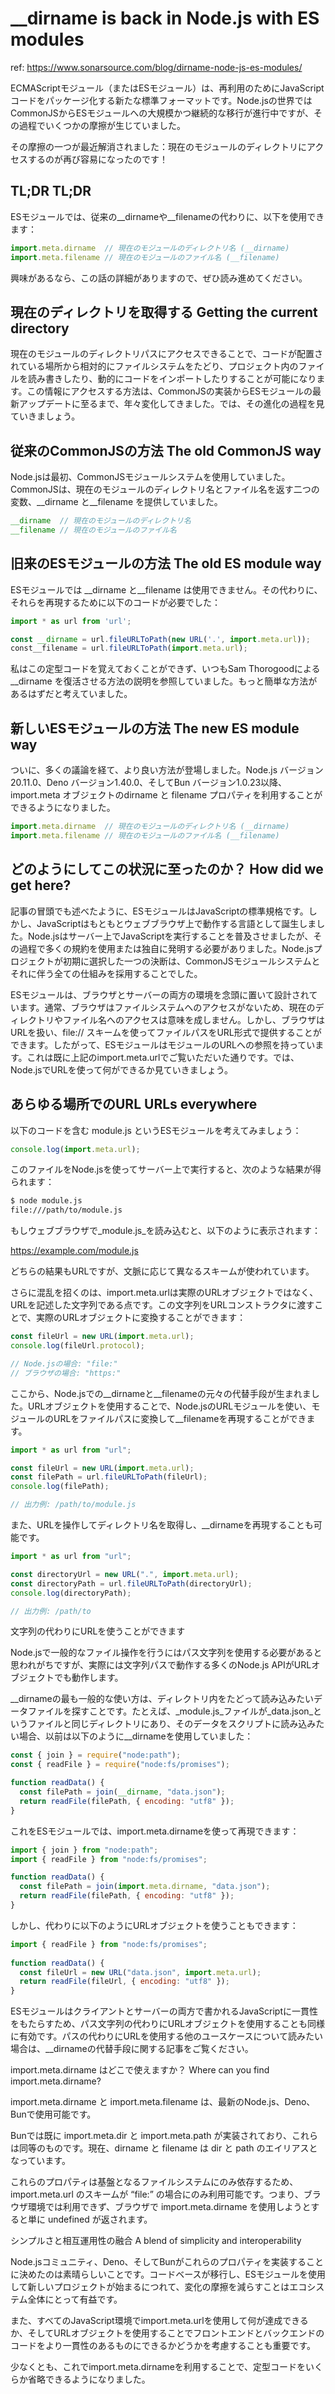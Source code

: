 # __dirname is back in Node.js with ES modules

ref: <https://www.sonarsource.com/blog/dirname-node-js-es-modules/>

ECMAScriptモジュール（またはESモジュール）は、再利用のためにJavaScriptコードをパッケージ化する新たな標準フォーマットです。Node.jsの世界ではCommonJSからESモジュールへの大規模かつ継続的な移行が進行中ですが、その過程でいくつかの摩擦が生じていました。

その摩擦の一つが最近解消されました：現在のモジュールのディレクトリにアクセスするのが再び容易になったのです！

## TL;DR TL;DR

ESモジュールでは、従来の__dirnameや__filenameの代わりに、以下を使用できます：

```js
import.meta.dirname  // 現在のモジュールのディレクトリ名 (__dirname)
import.meta.filename // 現在のモジュールのファイル名 (__filename)
```

興味があるなら、この話の詳細がありますので、ぜひ読み進めてください。

## 現在のディレクトリを取得する Getting the current directory

現在のモジュールのディレクトリパスにアクセスできることで、コードが配置されている場所から相対的にファイルシステムをたどり、プロジェクト内のファイルを読み書きしたり、動的にコードをインポートしたりすることが可能になります。この情報にアクセスする方法は、CommonJSの実装からESモジュールの最新アップデートに至るまで、年々変化してきました。では、その進化の過程を見ていきましょう。

## 従来のCommonJSの方法 The old CommonJS way

Node.jsは最初、CommonJSモジュールシステムを使用していました。CommonJSは、現在のモジュールのディレクトリ名とファイル名を返す二つの変数、__dirname と__filename を提供していました。

```js
__dirname  // 現在のモジュールのディレクトリ名
__filename // 現在のモジュールのファイル名
```

## 旧来のESモジュールの方法 The old ES module way

ESモジュールでは __dirname と__filename は使用できません。その代わりに、それらを再現するために以下のコードが必要でした：

```js
import * as url from 'url';

const __dirname = url.fileURLToPath(new URL('.', import.meta.url));
const__filename = url.fileURLToPath(import.meta.url);
```

私はこの定型コードを覚えておくことができず、いつもSam Thorogoodによる __dirname を復活させる方法の説明を参照していました。もっと簡単な方法があるはずだと考えていました。

## 新しいESモジュールの方法 The new ES module way

ついに、多くの議論を経て、より良い方法が登場しました。Node.js バージョン20.11.0、Deno バージョン1.40.0、そしてBun バージョン1.0.23以降、import.meta オブジェクトのdirname と filename プロパティを利用することができるようになりました。

```js
import.meta.dirname  // 現在のモジュールのディレクトリ名 (__dirname)
import.meta.filename // 現在のモジュールのファイル名 (__filename)
```

## どのようにしてこの状況に至ったのか？ How did we get here?

記事の冒頭でも述べたように、ESモジュールはJavaScriptの標準規格です。しかし、JavaScriptはもともとウェブブラウザ上で動作する言語として誕生しました。Node.jsはサーバー上でJavaScriptを実行することを普及させましたが、その過程で多くの規約を使用または独自に発明する必要がありました。Node.jsプロジェクトが初期に選択した一つの決断は、CommonJSモジュールシステムとそれに伴う全ての仕組みを採用することでした。

ESモジュールは、ブラウザとサーバーの両方の環境を念頭に置いて設計されています。通常、ブラウザはファイルシステムへのアクセスがないため、現在のディレクトリやファイル名へのアクセスは意味を成しません。しかし、ブラウザはURLを扱い、file:// スキームを使ってファイルパスをURL形式で提供することができます。したがって、ESモジュールはモジュールのURLへの参照を持っています。これは既に上記のimport.meta.urlでご覧いただいた通りです。では、Node.jsでURLを使って何ができるか見ていきましょう。

## あらゆる場所でのURL URLs everywhere

以下のコードを含む module.js というESモジュールを考えてみましょう：

```js
console.log(import.meta.url);
```

このファイルをNode.jsを使ってサーバー上で実行すると、次のような結果が得られます：

```sh
$ node module.js
file:///path/to/module.js
```

もしウェブブラウザで_module.js_を読み込むと、以下のように表示されます：

<https://example.com/module.js>

どちらの結果もURLですが、文脈に応じて異なるスキームが使われています。

さらに混乱を招くのは、import.meta.urlは実際のURLオブジェクトではなく、URLを記述した文字列である点です。この文字列をURLコンストラクタに渡すことで、実際のURLオブジェクトに変換することができます：

```js
const fileUrl = new URL(import.meta.url);
console.log(fileUrl.protocol);

// Node.jsの場合: "file:"
// ブラウザの場合: "https:"
```

ここから、Node.jsでの__dirnameと__filenameの元々の代替手段が生まれました。URLオブジェクトを使用することで、Node.jsのURLモジュールを使い、モジュールのURLをファイルパスに変換して__filenameを再現することができます。

```js
import * as url from "url";

const fileUrl = new URL(import.meta.url);
const filePath = url.fileURLToPath(fileUrl);
console.log(filePath);

// 出力例: /path/to/module.js
```

また、URLを操作してディレクトリ名を取得し、__dirnameを再現することも可能です。

```js
import * as url from "url";

const directoryUrl = new URL(".", import.meta.url);
const directoryPath = url.fileURLToPath(directoryUrl);
console.log(directoryPath);

// 出力例: /path/to
```

文字列の代わりにURLを使うことができます

Node.jsで一般的なファイル操作を行うにはパス文字列を使用する必要があると思われがちですが、実際には文字列パスで動作する多くのNode.js APIがURLオブジェクトでも動作します。

__dirnameの最も一般的な使い方は、ディレクトリ内をたどって読み込みたいデータファイルを探すことです。たとえば、_module.js_ファイルが_data.json_というファイルと同じディレクトリにあり、そのデータをスクリプトに読み込みたい場合、以前は以下のように__dirnameを使用していました：

```js
const { join } = require("node:path");
const { readFile } = require("node:fs/promises");

function readData() {
  const filePath = join(__dirname, "data.json");
  return readFile(filePath, { encoding: "utf8" });
}
```

これをESモジュールでは、import.meta.dirnameを使って再現できます：

```js
import { join } from "node:path";
import { readFile } from "node:fs/promises";

function readData() {
  const filePath = join(import.meta.dirname, "data.json");
  return readFile(filePath, { encoding: "utf8" });
}
```

しかし、代わりに以下のようにURLオブジェクトを使うこともできます：

```js
import { readFile } from "node:fs/promises";
    
function readData() {
  const fileUrl = new URL("data.json", import.meta.url);
  return readFile(fileUrl, { encoding: "utf8" });
}
```

ESモジュールはクライアントとサーバーの両方で書かれるJavaScriptに一貫性をもたらすため、パス文字列の代わりにURLオブジェクトを使用することも同様に有効です。パスの代わりにURLを使用する他のユースケースについて読みたい場合は、__dirnameの代替手段に関する記事をご覧ください。

import.meta.dirname はどこで使えますか？ Where can you find import.meta.dirname?

import.meta.dirname と import.meta.filename は、最新のNode.js、Deno、Bunで使用可能です。

Bunでは既に import.meta.dir と import.meta.path が実装されており、これらは同等のものです。現在、dirname と filename は dir と path のエイリアスとなっています。

これらのプロパティは基盤となるファイルシステムにのみ依存するため、import.meta.url のスキームが “file:” の場合にのみ利用可能です。つまり、ブラウザ環境では利用できず、ブラウザで import.meta.dirname を使用しようとすると単に undefined が返されます。

シンプルさと相互運用性の融合 A blend of simplicity and interoperability

Node.jsコミュニティ、Deno、そしてBunがこれらのプロパティを実装することに決めたのは素晴らしいことです。コードベースが移行し、ESモジュールを使用して新しいプロジェクトが始まるにつれて、変化の摩擦を減らすことはエコシステム全体にとって有益です。

また、すべてのJavaScript環境でimport.meta.urlを使用して何が達成できるか、そしてURLオブジェクトを使用することでフロントエンドとバックエンドのコードをより一貫性のあるものにできるかどうかを考慮することも重要です。

少なくとも、これでimport.meta.dirnameを利用することで、定型コードをいくらか省略できるようになりました。
